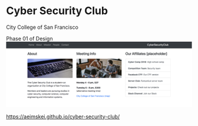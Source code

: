 # Cyber Security Club
City College of San Francisco

Phase 01 of Design
<kbd>![alt text](img/InitialLayout.png "Initial Layout")</kbd>

https://aeimskei.github.io/cyber-security-club/